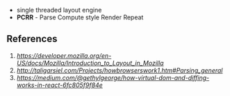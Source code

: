 * single threaded layout engine
* **PCRR** - Parse Compute style Render Repeat



## References
1. _https://developer.mozilla.org/en-US/docs/Mozilla/Introduction_to_Layout_in_Mozilla_
2. _http://taligarsiel.com/Projects/howbrowserswork1.htm#Parsing_general_
3. _https://medium.com/@gethylgeorge/how-virtual-dom-and-diffing-works-in-react-6fc805f9f84e_
